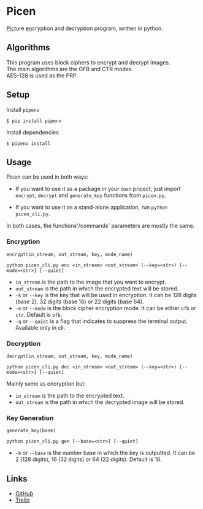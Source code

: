 # Picen

<u>Pic</u>ture <u>en</u>cryption and decryption program, written in python.

## Algorithms

This program uses block ciphers to encrypt and decrypt images.<br>
The main algorithms are the OFB and CTR modes.<br>
AES-128 is used as the PRP.

## Setup

Install `pipenv`

```shell
$ pip install pipenv
```

Install dependencies

```shell
$ pipenv install
```

## Usage

Picen can be used in both ways:

- If you want to use it as a package in your own project, just import `encrypt`, `decrypt` and `generate_key`
  functions from `picen.py`.

- If you want to use it as a stand-alone application, run
  `python picen_cli.py`.

In both cases, the functions'/commands' parameters are mostly the same.

### Encryption

```
encrypt(in_stream, out_stream, key, mode_name)
```

```
python picen_cli.py enc <in_stream> <out_stream> (--key=<str>) [--mode=<str>] [--quiet]
```

- `in_stream` is the path to the image that you want to encrypt.
- `out_stream` is the path in which the encrypted text will be stored.
- `-k` or `--key` is the key that will be used in encryption. It can be 128 digits (base 2), 32 digits (base 16) or 22
  digits (base 64).
- `-m` or `--mode` is the block cipher encryption mode. It can be either `ofb` or `ctr`. Default is `ofb`.
- `-q` or `--quiet` is a flag that indicates to suppress the terminal output. Available only in cli.

### Decryption

```
decrypt(in_stream, out_stream, key, mode_name)
```

```
python picen_cli.py dec <in_stream> <out_stream> (--key=<str>) [--mode=<str>] [--quiet]
```

Mainly same as encryption but:

- `in_stream` is the path to the encrypted text.
- `out_stream` is the path in which the decrypted image will be stored.

### Key Generation

```
generate_key(base)
```

```
python picen_cli.py gen [--base=<str>] [--quiet]
```

- `-b` or `--base` is the number base in which the key is outputted. It can be 2 (128 digits), 16 (32 digits) or 64 (22
  digits). Default is 16.

## Links

- [GitHub](https://github.com/TaymazKH/picen)
- [Trello](https://trello.com/b/7QRmgQuH/picen)
